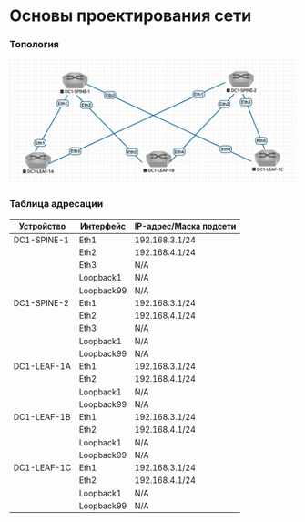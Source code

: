 # Основы проектирования сети
### Топология
![](https://github.com/devops-user/otus/blob/main/homeworks_dc/homework_03/images/topology.JPG)

### Таблица адресации
| Устройство | Интерфейс | IP-адрес/Маска подсети |
--- | --- | --- |
| DC1-SPINE-1 | Eth1 | 192.168.3.1/24 |
|  | Eth2 | 192.168.4.1/24 |
|  | Eth3 | N/A |
|  | Loopback1 | N/A |
|  | Loopback99 | N/A |
| DC1-SPINE-2 | Eth1 | 192.168.3.1/24 |
|  | Eth2 | 192.168.4.1/24 |
|  | Eth3 | N/A |
|  | Loopback1 | N/A |
|  | Loopback99 | N/A |
| DC1-LEAF-1A | Eth1 | 192.168.3.1/24 |
|  | Eth2 | 192.168.4.1/24 |
|  | Loopback1 | N/A |
|  | Loopback99 | N/A |
| DC1-LEAF-1B | Eth1 | 192.168.3.1/24 |
|  | Eth2 | 192.168.4.1/24 |
|  | Loopback1 | N/A |
|  | Loopback99 | N/A |
| DC1-LEAF-1C | Eth1 | 192.168.3.1/24 |
|  | Eth2 | 192.168.4.1/24 |
|  | Loopback1 | N/A |
|  | Loopback99 | N/A |

